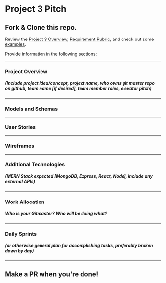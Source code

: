 # Project 3 Pitch

## Fork & Clone this repo.

Review the [Project 3 Overview](https://romebell.gitbook.io/sei-1019/projects/project-3), [Requirement Rubric](https://github.com/SEI-ATL/UNIT_3/projects/3), and check out some [examples](https://romebell.gitbook.io/sei-1019/projects/past-projects/project3#project-3-group).

Provide information in the following sections:

----------------------------------------------------------
### Project Overview
##### (Include project idea/concept, project name, who owns git master repo on github, team name [if desired], team member roles, elevator pitch)


----------------------------------------------------------
### Models and Schemas


----------------------------------------------------------
### User Stories


----------------------------------------------------------
### Wireframes


----------------------------------------------------------
### Additional Technologies
##### (MERN Stack expected [MongoDB, Express, React, Node], include any external APIs)


----------------------------------------------------------
### Work Allocation
##### Who is your Gitmaster? Who will be doing what? 


----------------------------------------------------------
### Daily Sprints
##### (or otherwise general plan for accomplishing tasks, preferably broken down by day)


----------------------------------------------------------

## Make a PR when you're done!
